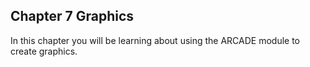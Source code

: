 <H2>Chapter 7 Graphics</H2>

In this chapter you will be learning about using the ARCADE module to create graphics. 

